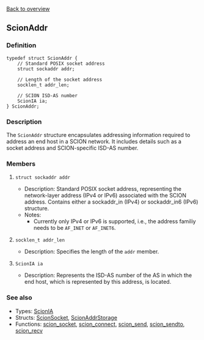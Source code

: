 [Back to overview](/docs/main.md)

## ScionAddr
### Definition
```
typedef struct ScionAddr {
    // Standard POSIX socket address
	struct sockaddr addr;

    // Length of the socket address
	socklen_t addr_len;

    // SCION ISD-AS number
	ScionIA ia;
} ScionAddr;
```

### Description
The `ScionAddr` structure encapsulates addressing information required to address an end host in a SCION network. It includes details such as a socket address and SCION-specific ISD-AS number.

### Members
1. `struct sockaddr addr`
    - Description: Standard POSIX socket address, representing the network-layer address (IPv4 or IPv6) associated with the SCION address. Contains either a sockaddr_in (IPv4) or sockaddr_in6 (IPv6) structure.
    - Notes:
        - Currently only IPv4 or IPv6 is supported, i.e., the address familiy needs to be `AF_INET` or `AF_INET6`.

2. `socklen_t addr_len`
    - Description: Specifies the length of the `addr` member.

2. `ScionIA ia`
    - Description: Represents the ISD-AS number of the AS in which the end host, which is represented by this address, is located.

### See also
- Types: [ScionIA](/docs/types.md#scionia)
- Structs: [ScionSocket](/docs/structs/scion_socket.md), [ScionAddrStorage](/docs/structs/scion_addr_storage.md)
- Functions: [scion_socket](/docs/functions/scion_socket.md), [scion_connect](/docs/functions/scion_connect.md), [scion_send](/docs/functions/scion_send.md), [scion_sendto](/docs/functions/scion_sendto.md), [scion_recv](/docs/functions/scion_recv.md)